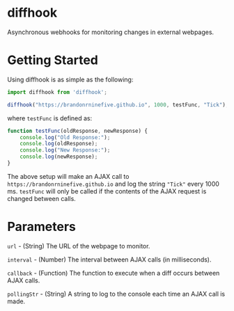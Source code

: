 diffhook
===

Asynchronous webhooks for monitoring changes in external webpages.

Getting Started
==

Using diffhook is as simple as the following:

```javascript
import diffhook from 'diffhook';

diffhook("https://brandonrninefive.github.io", 1000, testFunc, "Tick");
```

where `testFunc` is defined as:

```javascript
function testFunc(oldResponse, newResponse) {
	console.log("Old Response:");
	console.log(oldResponse);
	console.log("New Response:");
	console.log(newResponse);
}
```

The above setup will make an AJAX call to `https://brandonrninefive.github.io` and log the string `"Tick"` every 1000 ms. `testFunc` will only be called if the contents of the AJAX request is changed between calls.

Parameters
==

`url` - (String) The URL of the webpage to monitor.

`interval` - (Number) The interval between AJAX calls (in milliseconds).

`callback` - (Function) The function to execute when a diff occurs between AJAX calls.

`pollingStr` - (String) A string to log to the console each time an AJAX call is made.
